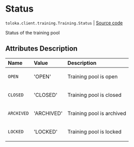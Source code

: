 # Status
`toloka.client.training.Training.Status` | [Source code](https://github.com/Toloka/toloka-kit/blob/v0.1.24/src/client/training.py#L70)

Status of the training pool

## Attributes Description

| Name | Value | Description |
| :------| :-----------| :----------| 
`OPEN`|'OPEN'|<p>Training pool is open</p>
`CLOSED`|'CLOSED'|<p>Training pool is closed</p>
`ARCHIVED`|'ARCHIVED'|<p>Training pool is archived</p>
`LOCKED`|'LOCKED'|<p>Training pool is locked</p>
